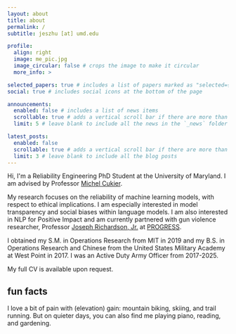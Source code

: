 ```yaml
---
layout: about
title: about
permalink: /
subtitle: jeszhu [at] umd.edu

profile:
  align: right
  image: me_pic.jpg
  image_circular: false # crops the image to make it circular
  more_info: >

selected_papers: true # includes a list of papers marked as "selected={true}"
social: true # includes social icons at the bottom of the page

announcements:
  enabled: false # includes a list of news items
  scrollable: true # adds a vertical scroll bar if there are more than 3 news items
  limit: 5 # leave blank to include all the news in the `_news` folder

latest_posts:
  enabled: false
  scrollable: true # adds a vertical scroll bar if there are more than 3 new posts items
  limit: 3 # leave blank to include all the blog posts
---
```


Hi, I'm a Reliability Engineering PhD Student at the University of Maryland. I am advised by Professor [Michel Cukier](https://enme.umd.edu/clark/faculty/523/Michel-Cukier).

My research focuses on the reliability of machine learning models, with respect to ethical implications. I am especially interested in model transparency and social biases within language models. I am also interested in NLP for Positive Impact and am currently partnered with gun violence researcher, Professor [Joseph Richardson, Jr.](https://aaas.umd.edu/facultyprofile/richardson-jr./joseph) at [PROGRESS](https://bsos.umd.edu/academics-research/prevent-gun-violence-research-empowerment-strategies-solutions).

I obtained my S.M. in Operations Research from MIT in 2019 and my B.S. in Operations Research and Chinese from the United States Military Academy at West Point in 2017. I was an Active Duty Army Officer from 2017-2025.

My full CV is available upon request.

## fun facts

I love a bit of pain with (elevation) gain: mountain biking, skiing, and trail running. But on quieter days, you can also find me playing piano, reading, and gardening.
